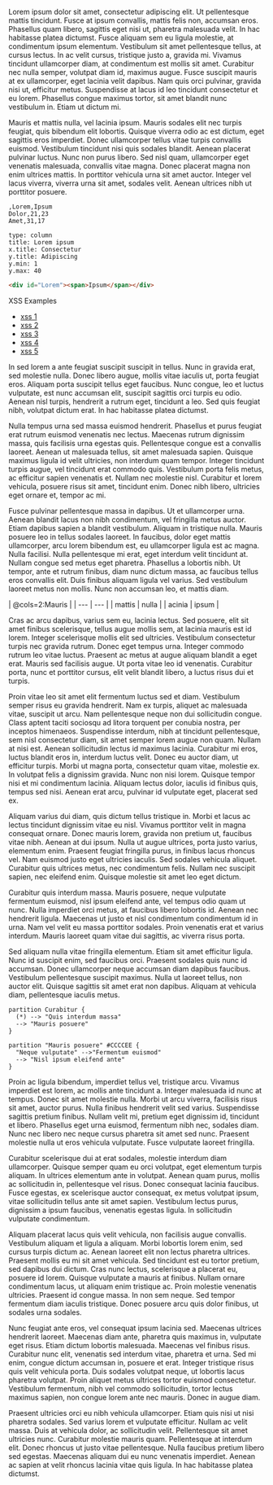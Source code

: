 Lorem ipsum dolor sit amet, consectetur adipiscing elit. Ut pellentesque mattis tincidunt. Fusce at ipsum convallis, mattis felis non, accumsan eros. Phasellus quam libero, sagittis eget nisi ut, pharetra malesuada velit. In hac habitasse platea dictumst. Fusce aliquam sem eu ligula molestie, at condimentum ipsum elementum. Vestibulum sit amet pellentesque tellus, at cursus lectus. In ac velit cursus, tristique justo a, gravida mi. Vivamus tincidunt ullamcorper diam, at condimentum est mollis sit amet. Curabitur nec nulla semper, volutpat diam id, maximus augue. Fusce suscipit mauris at ex ullamcorper, eget lacinia velit dapibus. Nam quis orci pulvinar, gravida nisi ut, efficitur metus. Suspendisse at lacus id leo tincidunt consectetur et eu lorem. Phasellus congue maximus tortor, sit amet blandit nunc vestibulum in. Etiam ut dictum mi.

Mauris et mattis nulla, vel lacinia ipsum. Mauris sodales elit nec turpis feugiat, quis bibendum elit lobortis. Quisque viverra odio ac est dictum, eget sagittis eros imperdiet. Donec ullamcorper tellus vitae turpis convallis euismod. Vestibulum tincidunt nisi quis sodales blandit. Aenean placerat pulvinar luctus. Nunc non purus libero. Sed nisl quam, ullamcorper eget venenatis malesuada, convallis vitae magna. Donec placerat magna non enim ultrices mattis. In porttitor vehicula urna sit amet auctor. Integer vel lacus viverra, viverra urna sit amet, sodales velit. Aenean ultrices nibh ut porttitor posuere.

```chart
,Lorem,Ipsum
Dolor,21,23
Amet,31,17

type: column
title: Lorem ipsum
x.title: Consectetur
y.title: Adipiscing
y.min: 1
y.max: 40
```

```html
<div id="Lorem"><span>Ipsum</span></div>
```

XSS Examples
- [xss 1](javascript:alert%281%29)
- [xss 2](javascript:alert(1))
- <a href="javascript:alert(1)">xss 3</a>
- <a href="#" onmouseover="javascript:alert(1)">xss 4</a>
- <a href="#" onmouseover="javascript:alert%281%29">xss 5</a>

In sed lorem a ante feugiat suscipit suscipit in tellus. Nunc in gravida erat, sed molestie nulla. Donec libero augue, mollis vitae iaculis ut, porta feugiat eros. Aliquam porta suscipit tellus eget faucibus. Nunc congue, leo et luctus vulputate, est nunc accumsan elit, suscipit sagittis orci turpis eu odio. Aenean nisl turpis, hendrerit a rutrum eget, tincidunt a leo. Sed quis feugiat nibh, volutpat dictum erat. In hac habitasse platea dictumst.

Nulla tempus urna sed massa euismod hendrerit. Phasellus et purus feugiat erat rutrum euismod venenatis nec lectus. Maecenas rutrum dignissim massa, quis facilisis urna egestas quis. Pellentesque congue est a convallis laoreet. Aenean ut malesuada tellus, sit amet malesuada sapien. Quisque maximus ligula id velit ultricies, non interdum quam tempor. Integer tincidunt turpis augue, vel tincidunt erat commodo quis. Vestibulum porta felis metus, ac efficitur sapien venenatis et. Nullam nec molestie nisl. Curabitur et lorem vehicula, posuere risus sit amet, tincidunt enim. Donec nibh libero, ultricies eget ornare et, tempor ac mi.

Fusce pulvinar pellentesque massa in dapibus. Ut et ullamcorper urna. Aenean blandit lacus non nibh condimentum, vel fringilla metus auctor. Etiam dapibus sapien a blandit vestibulum. Aliquam in tristique nulla. Mauris posuere leo in tellus sodales laoreet. In faucibus, dolor eget mattis ullamcorper, arcu lorem bibendum est, eu ullamcorper ligula est ac magna. Nulla facilisi. Nulla pellentesque mi erat, eget interdum velit tincidunt at. Nullam congue sed metus eget pharetra. Phasellus a lobortis nibh. Ut tempor, ante et rutrum finibus, diam nunc dictum massa, ac faucibus tellus eros convallis elit. Duis finibus aliquam ligula vel varius. Sed vestibulum laoreet metus non mollis. Nunc non accumsan leo, et mattis diam.

| @cols=2:Mauris |
| --- | --- |
| mattis | nulla |
| acinia | ipsum |

Cras ac arcu dapibus, varius sem eu, lacinia lectus. Sed posuere, elit sit amet finibus scelerisque, tellus augue mollis sem, at lacinia mauris est id lorem. Integer scelerisque mollis elit sed ultricies. Vestibulum consectetur turpis nec gravida rutrum. Donec eget tempus urna. Integer commodo rutrum leo vitae luctus. Praesent ac metus at augue aliquam blandit a eget erat. Mauris sed facilisis augue. Ut porta vitae leo id venenatis. Curabitur porta, nunc et porttitor cursus, elit velit blandit libero, a luctus risus dui et turpis.

Proin vitae leo sit amet elit fermentum luctus sed et diam. Vestibulum semper risus eu gravida hendrerit. Nam ex turpis, aliquet ac malesuada vitae, suscipit ut arcu. Nam pellentesque neque non dui sollicitudin congue. Class aptent taciti sociosqu ad litora torquent per conubia nostra, per inceptos himenaeos. Suspendisse interdum, nibh at tincidunt pellentesque, sem nisl consectetur diam, sit amet semper lorem augue non quam. Nullam at nisi est. Aenean sollicitudin lectus id maximus lacinia. Curabitur mi eros, luctus blandit eros in, interdum luctus velit. Donec eu auctor diam, ut efficitur turpis. Morbi ut magna porta, consectetur quam vitae, molestie ex. In volutpat felis a dignissim gravida. Nunc non nisi lorem. Quisque tempor nisi et mi condimentum lacinia. Aliquam lectus dolor, iaculis id finibus quis, tempus sed nisi. Aenean erat arcu, pulvinar id vulputate eget, placerat sed ex.

Aliquam varius dui diam, quis dictum tellus tristique in. Morbi et lacus ac lectus tincidunt dignissim vitae eu nisl. Vivamus porttitor velit in magna consequat ornare. Donec mauris lorem, gravida non pretium ut, faucibus vitae nibh. Aenean at dui ipsum. Nulla ut augue ultrices, porta justo varius, elementum enim. Praesent feugiat fringilla purus, in finibus lacus rhoncus vel. Nam euismod justo eget ultricies iaculis. Sed sodales vehicula aliquet. Curabitur quis ultrices metus, nec condimentum felis. Nullam nec suscipit sapien, nec eleifend enim. Quisque molestie sit amet leo eget dictum.

Curabitur quis interdum massa. Mauris posuere, neque vulputate fermentum euismod, nisl ipsum eleifend ante, vel tempus odio quam ut nunc. Nulla imperdiet orci metus, at faucibus libero lobortis id. Aenean nec hendrerit ligula. Maecenas ut justo et nisl condimentum condimentum id in urna. Nam vel velit eu massa porttitor sodales. Proin venenatis erat et varius interdum. Mauris laoreet quam vitae dui sagittis, ac viverra risus porta.

Sed aliquam nulla vitae fringilla elementum. Etiam sit amet efficitur ligula. Nunc id suscipit enim, sed faucibus orci. Praesent sodales quis nunc id accumsan. Donec ullamcorper neque accumsan diam dapibus faucibus. Vestibulum pellentesque suscipit maximus. Nulla ut laoreet tellus, non auctor elit. Quisque sagittis sit amet erat non dapibus. Aliquam at vehicula diam, pellentesque iaculis metus.

```uml
partition Curabitur {
  (*) --> "Quis interdum massa"
  --> "Mauris posuere"
}

partition "Mauris posuere" #CCCCEE {
  "Neque vulputate" -->"Fermentum euismod"
  --> "Nisl ipsum eleifend ante"
}
```

Proin ac ligula bibendum, imperdiet tellus vel, tristique arcu. Vivamus imperdiet est lorem, ac mollis ante tincidunt a. Integer malesuada id nunc at tempus. Donec sit amet molestie nulla. Morbi ut arcu viverra, facilisis risus sit amet, auctor purus. Nulla finibus hendrerit velit sed varius. Suspendisse sagittis pretium finibus. Nullam velit mi, pretium eget dignissim id, tincidunt et libero. Phasellus eget urna euismod, fermentum nibh nec, sodales diam. Nunc nec libero nec neque cursus pharetra sit amet sed nunc. Praesent molestie nulla ut eros vehicula vulputate. Fusce vulputate laoreet fringilla.

Curabitur scelerisque dui at erat sodales, molestie interdum diam ullamcorper. Quisque semper quam eu orci volutpat, eget elementum turpis aliquam. In ultrices elementum ante in volutpat. Aenean quam purus, mollis ac sollicitudin in, pellentesque vel risus. Donec consequat lacinia faucibus. Fusce egestas, ex scelerisque auctor consequat, ex metus volutpat ipsum, vitae sollicitudin tellus ante sit amet sapien. Vestibulum lectus purus, dignissim a ipsum faucibus, venenatis egestas ligula. In sollicitudin vulputate condimentum.

Aliquam placerat lacus quis velit vehicula, non facilisis augue convallis. Vestibulum aliquam et ligula a aliquam. Morbi lobortis lorem enim, sed cursus turpis dictum ac. Aenean laoreet elit non lectus pharetra ultrices. Praesent mollis eu mi sit amet vehicula. Sed tincidunt est eu tortor pretium, sed dapibus dui dictum. Cras nunc lectus, scelerisque a placerat eu, posuere id lorem. Quisque vulputate a mauris at finibus. Nullam ornare condimentum lacus, ut aliquam enim tristique ac. Proin molestie venenatis ultricies. Praesent id congue massa. In non sem neque. Sed tempor fermentum diam iaculis tristique. Donec posuere arcu quis dolor finibus, ut sodales urna sodales.

Nunc feugiat ante eros, vel consequat ipsum lacinia sed. Maecenas ultrices hendrerit laoreet. Maecenas diam ante, pharetra quis maximus in, vulputate eget risus. Etiam dictum lobortis malesuada. Maecenas vel finibus risus. Curabitur nunc elit, venenatis sed interdum vitae, pharetra et urna. Sed mi enim, congue dictum accumsan in, posuere et erat. Integer tristique risus quis velit vehicula porta. Duis sodales volutpat neque, ut lobortis lacus pharetra volutpat. Proin aliquet metus ultrices tortor euismod consectetur. Vestibulum fermentum, nibh vel commodo sollicitudin, tortor lectus maximus sapien, non congue lorem ante nec mauris. Donec in augue diam.

Praesent ultricies orci eu nibh vehicula ullamcorper. Etiam quis nisi ut nisi pharetra sodales. Sed varius lorem et vulputate efficitur. Nullam ac velit massa. Duis at vehicula dolor, ac sollicitudin velit. Pellentesque sit amet ultricies nunc. Curabitur molestie mauris quam. Pellentesque at interdum elit. Donec rhoncus ut justo vitae pellentesque. Nulla faucibus pretium libero sed egestas. Maecenas aliquam dui eu nunc venenatis imperdiet. Aenean ac sapien at velit rhoncus lacinia vitae quis ligula. In hac habitasse platea dictumst.